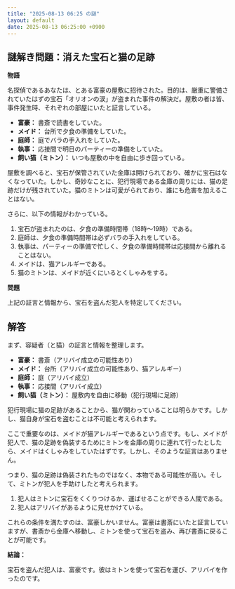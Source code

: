 ```yaml
---
title: "2025-08-13 06:25 の謎"
layout: default
date: 2025-08-13 06:25:00 +0900
---
```

## 謎解き問題：消えた宝石と猫の足跡

**物語**

名探偵であるあなたは、とある富豪の屋敷に招待された。目的は、厳重に警備されていたはずの宝石「オリオンの涙」が盗まれた事件の解決だ。屋敷の者は皆、事件発生時、それぞれの部屋にいたと証言している。

*   **富豪：** 書斎で読書をしていた。
*   **メイド：** 台所で夕食の準備をしていた。
*   **庭師：** 庭でバラの手入れをしていた。
*   **執事：** 応接間で明日のパーティーの準備をしていた。
*   **飼い猫（ミトン）：** いつも屋敷の中を自由に歩き回っている。

屋敷を調べると、宝石が保管されていた金庫は開けられており、確かに宝石はなくなっていた。しかし、奇妙なことに、犯行現場である金庫の周りには、猫の足跡だけが残されていた。猫のミトンは可愛がられており、誰にも危害を加えることはない。

さらに、以下の情報がわかっている。

1.  宝石が盗まれたのは、夕食の準備時間帯（18時～19時）である。
2.  庭師は、夕食の準備時間帯は必ずバラの手入れをしている。
3.  執事は、パーティーの準備で忙しく、夕食の準備時間帯は応接間から離れることはない。
4.  メイドは、猫アレルギーである。
5.  猫のミトンは、メイドが近くにいるとくしゃみをする。

**問題**

上記の証言と情報から、宝石を盗んだ犯人を特定してください。

## 解答

まず、容疑者（と猫）の証言と情報を整理します。

*   **富豪：** 書斎（アリバイ成立の可能性あり）
*   **メイド：** 台所（アリバイ成立の可能性あり、猫アレルギー）
*   **庭師：** 庭（アリバイ成立）
*   **執事：** 応接間（アリバイ成立）
*   **飼い猫（ミトン）：** 屋敷内を自由に移動（犯行現場に足跡）

犯行現場に猫の足跡があることから、猫が関わっていることは明らかです。しかし、猫自身が宝石を盗むことは不可能と考えられます。

ここで重要なのは、メイドが猫アレルギーであるという点です。もし、メイドが犯人で、猫の足跡を偽装するためにミトンを金庫の周りに連れて行ったとしたら、メイドはくしゃみをしていたはずです。しかし、そのような証言はありません。

つまり、猫の足跡は偽装されたものではなく、本物である可能性が高い。そして、ミトンが犯人を手助けしたと考えられます。

1.  犯人はミトンに宝石をくくりつけるか、運ばせることができる人間である。
2.  犯人はアリバイがあるように見せかけている。

これらの条件を満たすのは、富豪しかいません。富豪は書斎にいたと証言していますが、書斎から金庫へ移動し、ミトンを使って宝石を盗み、再び書斎に戻ることが可能です。

**結論：**

宝石を盗んだ犯人は、富豪です。彼はミトンを使って宝石を運び、アリバイを作ったのです。
